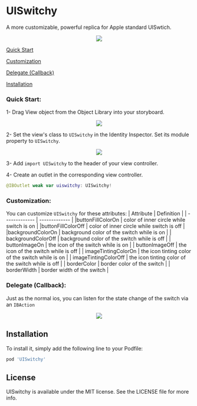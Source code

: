 # UISwitchy
A more customizable, powerful replica for Apple standard UISwtich.

<p align="center">
<img src="https://github.com/baianat/UISwitchy/blob/main/readmeAssets/demo.gif">
</p>

[Quick Start](#quick-start)

[Customization](#customization)

[Delegate (Callback)](#delegate-(callback))

[Installation](#installation)

### Quick Start:

1- Drag View object from the Object Library into your storyboard.
<p align="center">
<img src="https://github.com/baianat/PSMeter/blob/main/InstructionAssets/instruction1.png">
</p>

2- Set the view's class to `UISwitchy` in the Identity Inspector. Set its module property to `UISwitchy`.

<p align="center">
<img src="https://github.com/baianat/UISwitchy/blob/main/readmeAssets/instruction%200.png">
</p>

3- Add `import UISwitchy` to the header of your view controller.

4- Create an outlet in the corresponding view controller.
``` swift
@IBOutlet weak var uiswitchy: UISwitchy!
```

### Customization:

You can customize `UISwitchy` for these attributes:
| Attribute  | Definition |
| ------------- | ------------- |
|buttonFillColorOn | color of inner circle while switch is on |
|buttonFillColorOff  | color of inner circle while switch is off |
|backgroundColorOn  | background color of the switch while is on |
| backgroundColorOff | background color of the switch while is off |
| buttonImageOn | the icon of the switch while is on |
| buttonImageOff | the icon of the switch while is off |
| imageTintingColorOn | the icon tinting color of the switch while is on |
| imageTintingColorOff | the icon tinting color of the switch while is off |
| borderColor | border color of the switch |
| borderWidth | border width of the switch |


### Delegate (Callback):
Just as the normal ios, you can listen for the state change of the switch via an `IBAction`
<p align="center">
<img src="https://github.com/baianat/UISwitchy/blob/main/readmeAssets/instruction1.png">
</p>



## Installation

To install it, simply add the following line to your Podfile:

```ruby
pod 'UISwitchy'
```

## License

UISwitchy is available under the MIT license. See the LICENSE file for more info.
